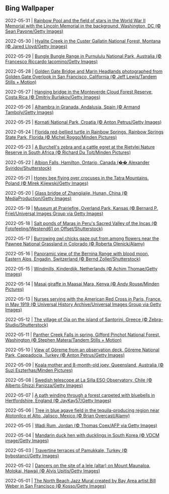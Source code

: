 ## Bing Wallpaper
2022-05-31 | [Rainbow Pool and the field of stars in the World War II Memorial with the Lincoln Memorial in the background, Washington, DC (© Sean Pavone/Getty Images)](./wallpaper/2022-05-31.jpg) 

2022-05-30 | [Hyalite Creek in the Custer Gallatin National Forest, Montana (© Jared Lloyd/Getty Images)](./wallpaper/2022-05-30.jpg) 

2022-05-29 | [Bungle Bungle Range in Purnululu National Park, Australia (© Francesco Riccardo Iacomino/Getty Images)](./wallpaper/2022-05-29.jpg) 

2022-05-28 | [Golden Gate Bridge and Marin Headlands photographed from Golden Gate Overlook in San Francisco, California (© Jeff Lewis/Tandem Stills + Motion)](./wallpaper/2022-05-28.jpg) 

2022-05-27 | [Hanging bridge in the Monteverde Cloud Forest Reserve, Costa Rica (© Dmitriy Burlakov/Getty Images)](./wallpaper/2022-05-27.jpg) 

2022-05-26 | [Alhambra in Granada, Andalusia, Spain (© Armand Tamboly/Getty Images)](./wallpaper/2022-05-26.jpg) 

2022-05-25 | [Kornati National Park, Croatia (© Anton Petrus/Getty Images)](./wallpaper/2022-05-25.jpg) 

2022-05-24 | [Florida red-bellied turtle in Rainbow Springs, Rainbow Springs State Park, Florida (© Michel Roggo/Minden Pictures)](./wallpaper/2022-05-24.jpg) 

2022-05-23 | [A Burchell's zebra and a cattle egret at the Rietvlei Nature Reserve in South Africa (© Richard Du Toit/Minden Pictures)](./wallpaper/2022-05-23.jpg) 

2022-05-22 | [Albion Falls, Hamilton, Ontario, Canada (�� Alexander Sviridov/Shutterstock)](./wallpaper/2022-05-22.jpg) 

2022-05-21 | [Honey bee flying over crocuses in the Tatra Mountains, Poland (© Mirek Kijewski/Getty Images)](./wallpaper/2022-05-21.jpg) 

2022-05-20 | [Glass bridge of Zhangjiajie, Hunan, China (© MediaProduction/Getty Images)](./wallpaper/2022-05-20.jpg) 

2022-05-19 | [Museum at Prairiefire, Overland Park, Kansas (© Bernard P. Friel/Universal Images Group via Getty Images)](./wallpaper/2022-05-19.jpg) 

2022-05-18 | [Salt ponds of Maras in Peru's Sacred Valley of the Incas (© Fotofeeling/Westend61 on Offset/Shutterstock)](./wallpaper/2022-05-18.jpg) 

2022-05-17 | [Burrowing owl chicks gaze out from among flowers near the Pawnee National Grassland in Colorado (© Roberta Olenick/Alamy)](./wallpaper/2022-05-17.jpg) 

2022-05-16 | [Panoramic view of the Bernina Range with blood moon, Eastern Alps, Engadin, Switzerland (© Bernd Zoller/Shutterstock)](./wallpaper/2022-05-16.jpg) 

2022-05-15 | [Windmills, Kinderdijk, Netherlands (© Achim Thomae/Getty Images)](./wallpaper/2022-05-15.jpg) 

2022-05-14 | [Masai giraffe in Maasai Mara, Kenya (© Andy Rouse/Minden Pictures)](./wallpaper/2022-05-14.jpg) 

2022-05-13 | [Nurses serving with the American Red Cross in Paris, France, in May 1919 (© Universal History Archive/Universal Images Group via Getty Images)](./wallpaper/2022-05-13.jpg) 

2022-05-12 | [The village of Oia on the island of Santorini, Greece (© Zebra-Studio/Shutterstock)](./wallpaper/2022-05-12.jpg) 

2022-05-11 | [Panther Creek Falls in spring, Gifford Pinchot National Forest, Washington (© Stephen Matera/Tandem Stills + Motion)](./wallpaper/2022-05-11.jpg) 

2022-05-10 | [View of Göreme from an observation deck, Göreme National Park, Cappadocia, Turkey (© Anton Petrus/Getty Images)](./wallpaper/2022-05-10.jpg) 

2022-05-09 | [Koala mother and 8-month-old joey, Queensland, Australia (© Suzi Eszterhas/Minden Pictures)](./wallpaper/2022-05-09.jpg) 

2022-05-08 | [Swedish telescope at La Silla ESO Observatory, Chile (© Alberto Ghizzi Panizza/Getty Images)](./wallpaper/2022-05-08.jpg) 

2022-05-07 | [A path winding through a forest carpeted with bluebells in Hertfordshire, England (© JayKay57/Getty Images)](./wallpaper/2022-05-07.jpg) 

2022-05-06 | [Tree in blue agave field in the tequila-producing region near Atotonilco el Alto, Jalisco, Mexico (© Brian Overcast/Alamy)](./wallpaper/2022-05-06.jpg) 

2022-05-05 | [Wadi Rum, Jordan (© Thomas Coex/AFP via Getty Images)](./wallpaper/2022-05-05.jpg) 

2022-05-04 | [Mandarin duck hen with ducklings in South Korea (© VDCM image/Getty Images)](./wallpaper/2022-05-04.jpg) 

2022-05-03 | [Travertine terraces of Pamukkale, Turkey (© bybostanci/Getty Images)](./wallpaper/2022-05-03.jpg) 

2022-05-02 | [Dancers on the site of a lele (altar) on Mount Maunaloa, Molokai, Hawaii (© Alvis Upitis/Getty Images)](./wallpaper/2022-05-02.jpg) 

2022-05-01 | [The North Beach Jazz Mural created by Bay Area artist Bill Weber in San Francisco (© Kosso/Getty Images)](./wallpaper/2022-05-01.jpg) 

